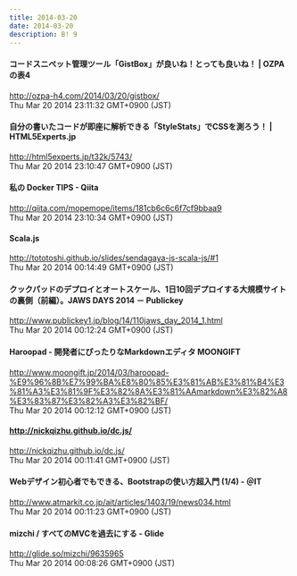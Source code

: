 ```yaml
---
title: 2014-03-20
date: 2014-03-20
description: B! 9
---
```


#### コードスニペット管理ツール「GistBox」が良いね！とっても良いね！ | OZPAの表4
http://ozpa-h4.com/2014/03/20/gistbox/<br>
Thu Mar 20 2014 23:11:32 GMT+0900 (JST)<br>


#### 自分の書いたコードが即座に解析できる「StyleStats」でCSSを測ろう！ | HTML5Experts.jp
http://html5experts.jp/t32k/5743/<br>
Thu Mar 20 2014 23:10:47 GMT+0900 (JST)<br>


#### 私の Docker TIPS  - Qiita
http://qiita.com/mopemope/items/181cb6c6c6f7cf9bbaa9<br>
Thu Mar 20 2014 23:10:34 GMT+0900 (JST)<br>


#### Scala.js
http://tototoshi.github.io/slides/sendagaya-js-scala-js/#1<br>
Thu Mar 20 2014 00:14:49 GMT+0900 (JST)<br>


#### クックパッドのデプロイとオートスケール、1日10回デプロイする大規模サイトの裏側（前編）。JAWS DAYS 2014 － Publickey
http://www.publickey1.jp/blog/14/110jaws_day_2014_1.html<br>
Thu Mar 20 2014 00:12:24 GMT+0900 (JST)<br>


#### Haroopad - 開発者にぴったりなMarkdownエディタ MOONGIFT
http://www.moongift.jp/2014/03/haroopad-%E9%96%8B%E7%99%BA%E8%80%85%E3%81%AB%E3%81%B4%E3%81%A3%E3%81%9F%E3%82%8A%E3%81%AAmarkdown%E3%82%A8%E3%83%87%E3%82%A3%E3%82%BF/<br>
Thu Mar 20 2014 00:12:12 GMT+0900 (JST)<br>


#### http://nickqizhu.github.io/dc.js/
http://nickqizhu.github.io/dc.js/<br>
Thu Mar 20 2014 00:11:41 GMT+0900 (JST)<br>


####  Webデザイン初心者でもできる、Bootstrapの使い方超入門 (1/4) - ＠IT
http://www.atmarkit.co.jp/ait/articles/1403/19/news034.html<br>
Thu Mar 20 2014 00:11:23 GMT+0900 (JST)<br>


#### mizchi / すべてのMVCを過去にする - Glide
http://glide.so/mizchi/9635965<br>
Thu Mar 20 2014 00:08:26 GMT+0900 (JST)<br>


